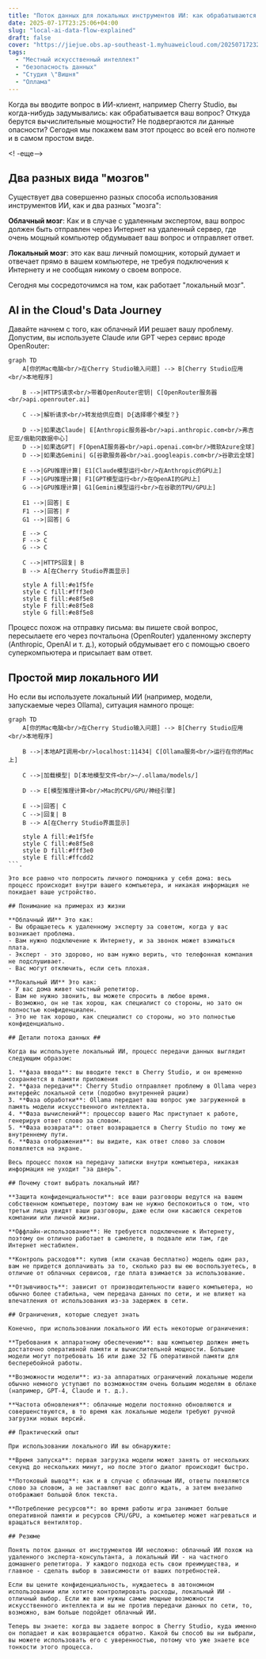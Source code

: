 ```yaml
---
title: "Поток данных для локальных инструментов ИИ: как обрабатываются ваши вопросы?"
date: 2025-07-17T23:25:06+04:00
slug: "local-ai-data-flow-explained"
draft: false
cover: "https://jiejue.obs.ap-southeast-1.myhuaweicloud.com/20250717232707536.webp"
tags:
  - "Местный искусственный интеллект"
  - "безопасность данных"
  - "Студия \"Вишня"
  - "Оллама"
---
```


Когда вы вводите вопрос в ИИ-клиент, например Cherry Studio, вы когда-нибудь задумывались: как обрабатывается ваш вопрос? Откуда берутся вычислительные мощности? Не подвергаются ли данные опасности? Сегодня мы покажем вам этот процесс во всей его полноте и в самом простом виде.

<! -еще-->

## Два разных вида "мозгов" ##

Существует два совершенно разных способа использования инструментов ИИ, как и два разных "мозга":

**Облачный мозг**: Как и в случае с удаленным экспертом, ваш вопрос должен быть отправлен через Интернет на удаленный сервер, где очень мощный компьютер обдумывает ваш вопрос и отправляет ответ.

**Локальный мозг**: это как ваш личный помощник, который думает и отвечает прямо в вашем компьютере, не требуя подключения к Интернету и не сообщая никому о своем вопросе.

Сегодня мы сосредоточимся на том, как работает "локальный мозг".

## AI in the Cloud's Data Journey

Давайте начнем с того, как облачный ИИ решает вашу проблему. Допустим, вы используете Claude или GPT через сервис вроде OpenRouter:

```mermaid
graph TD
    A[你的Mac电脑<br/>在Cherry Studio输入问题] --> B[Cherry Studio应用<br/>本地程序]
    
    B -->|HTTPS请求<br/>带着OpenRouter密钥| C[OpenRouter服务器<br/>api.openrouter.ai]
    
    C -->|解析请求<br/>转发给供应商| D{选择哪个模型？}
    
    D -->|如果选Claude| E[Anthropic服务器<br/>api.anthropic.com<br/>弗吉尼亚/俄勒冈数据中心]
    D -->|如果选GPT| F[OpenAI服务器<br/>api.openai.com<br/>微软Azure全球]
    D -->|如果选Gemini| G[谷歌服务器<br/>ai.googleapis.com<br/>谷歌云全球]
    
    E -->|GPU推理计算| E1[Claude模型运行<br/>在Anthropic的GPU上]
    F -->|GPU推理计算| F1[GPT模型运行<br/>在OpenAI的GPU上]
    G -->|GPU推理计算| G1[Gemini模型运行<br/>在谷歌的TPU/GPU上]
    
    E1 -->|回答| E
    F1 -->|回答| F
    G1 -->|回答| G
    
    E --> C
    F --> C
    G --> C
    
    C -->|HTTPS回复| B
    B --> A[在Cherry Studio界面显示]
    
    style A fill:#e1f5fe
    style C fill:#fff3e0
    style E fill:#e8f5e8
    style F fill:#e8f5e8
    style G fill:#e8f5e8
```

Процесс похож на отправку письма: вы пишете свой вопрос, пересылаете его через почтальона (OpenRouter) удаленному эксперту (Anthropic, OpenAI и т. д.), который обдумывает его с помощью своего суперкомпьютера и присылает вам ответ.

## Простой мир локального ИИ

Но если вы используете локальный ИИ (например, модели, запускаемые через Ollama), ситуация намного проще:

```mermaid
graph TD
    A[你的Mac电脑<br/>在Cherry Studio输入问题] --> B[Cherry Studio应用<br/>本地程序]
    
    B -->|本地API调用<br/>localhost:11434| C[Ollama服务<br/>运行在你的Mac上]
    
    C -->|加载模型| D[本地模型文件<br/>~/.ollama/models/]
    
    D --> E[模型推理计算<br/>Mac的CPU/GPU/神经引擎]
    
    E -->|回答| C
    C -->|回复| B
    B --> A[在Cherry Studio界面显示]
    
    style A fill:#e1f5fe
    style C fill:#e8f5e8
    style D fill:#fff3e0
    style E fill:#ffcdd2
```.

Это все равно что попросить личного помощника у себя дома: весь процесс происходит внутри вашего компьютера, и никакая информация не покидает ваше устройство.

## Понимание на примерах из жизни

**Облачный ИИ** Это как:
- Вы обращаетесь к удаленному эксперту за советом, когда у вас возникает проблема.
- Вам нужно подключение к Интернету, и за звонок может взиматься плата.
- Эксперт - это здорово, но вам нужно верить, что телефонная компания не подслушивает.
- Вас могут отключить, если сеть плохая.

**Локальный ИИ** Это как:
- У вас дома живет частный репетитор.
- Вам не нужно звонить, вы можете спросить в любое время.
- Возможно, он не так хорош, как специалист со стороны, но зато он полностью конфиденциален.
- Это не так хорошо, как специалист со стороны, но это полностью конфиденциально.

## Детали потока данных ##

Когда вы используете локальный ИИ, процесс передачи данных выглядит следующим образом:

1. **фаза ввода**: вы вводите текст в Cherry Studio, и он временно сохраняется в памяти приложения
2. **фаза передачи**: Cherry Studio отправляет проблему в Ollama через интерфейс локальной сети (подобно внутренней рации)
3. **Фаза обработки**: Ollama передает ваш вопрос уже загруженной в память модели искусственного интеллекта.
4. **Фаза вычислений**: процессор вашего Mac приступает к работе, генерируя ответ слово за словом.
5. **Фаза возврата**: ответ возвращается в Cherry Studio по тому же внутреннему пути.
6. **Фаза отображения**: вы видите, как ответ слово за словом появляется на экране.

Весь процесс похож на передачу записки внутри компьютера, никакая информация не уходит "за дверь".

## Почему стоит выбрать локальный ИИ?

**Защита конфиденциальности**: все ваши разговоры ведутся на вашем собственном компьютере, поэтому вам не нужно беспокоиться о том, что третьи лица увидят ваши разговоры, даже если они касаются секретов компании или личной жизни.

**Оффлайн-использование**: Не требуется подключение к Интернету, поэтому он отлично работает в самолете, в подвале или там, где Интернет нестабилен.

**Контроль расходов**: купив (или скачав бесплатно) модель один раз, вам не придется доплачивать за то, сколько раз вы ею воспользуетесь, в отличие от облачных сервисов, где плата взимается за использование.

**Отзывчивость**: зависит от производительности вашего компьютера, но обычно более стабильна, чем передача данных по сети, и не влияет на впечатления от использования из-за задержек в сети.

## Ограничения, которые следует знать

Конечно, при использовании локального ИИ есть некоторые ограничения:

**Требования к аппаратному обеспечению**: ваш компьютер должен иметь достаточно оперативной памяти и вычислительной мощности. Большие модели могут потребовать 16 или даже 32 ГБ оперативной памяти для бесперебойной работы.

**Возможности модели**: из-за аппаратных ограничений локальные модели обычно немного уступают по возможностям очень большим моделям в облаке (например, GPT-4, Claude и т. д.).

**Частота обновления**: облачные модели постоянно обновляются и совершенствуются, в то время как локальные модели требуют ручной загрузки новых версий.

## Практический опыт

При использовании локального ИИ вы обнаружите:

**Время запуска**: первая загрузка модели может занять от нескольких секунд до нескольких минут, но после этого диалог происходит быстро.

**Потоковый вывод**: как и в случае с облачным ИИ, ответы появляются слово за словом, а не заставляют вас долго ждать, а затем внезапно отображают большой блок текста.

**Потребление ресурсов**: во время работы игра занимает больше оперативной памяти и ресурсов CPU/GPU, а компьютер может нагреваться и вращаться вентилятор.

## Резюме

Понять поток данных от инструментов ИИ несложно: облачный ИИ похож на удаленного эксперта-консультанта, а локальный ИИ - на частного домашнего репетитора. У каждого подхода есть свои преимущества, и главное - сделать выбор в зависимости от ваших потребностей.

Если вы цените конфиденциальность, нуждаетесь в автономном использовании или хотите контролировать расходы, локальный ИИ - отличный выбор. Если же вам нужны самые мощные возможности искусственного интеллекта и вы не против передачи данных по сети, то, возможно, вам больше подойдет облачный ИИ.

Теперь вы знаете: когда вы задаете вопрос в Cherry Studio, куда именно он попадает и как возвращается обратно. Какой бы способ вы ни выбрали, вы можете использовать его с уверенностью, потому что уже знаете все тонкости этого процесса.
